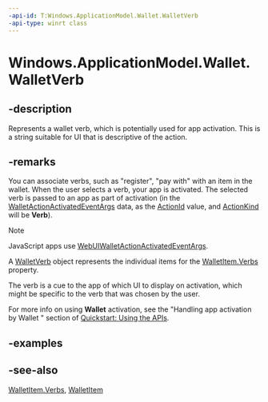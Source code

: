 ```yaml
---
-api-id: T:Windows.ApplicationModel.Wallet.WalletVerb
-api-type: winrt class
---
```


<!-- Class syntax.
public class WalletVerb : Windows.ApplicationModel.Wallet.IWalletVerb
-->

# Windows.ApplicationModel.Wallet.WalletVerb

## -description
Represents a wallet verb, which is potentially used for app activation. This is a string suitable for UI that is descriptive of the action.

## -remarks
You can associate verbs, such as "register", "pay with" with an item in the wallet. When the user selects a verb, your app is activated. The selected verb is passed to an app as part of activation (in the [WalletActionActivatedEventArgs](../windows.applicationmodel.activation/walletactionactivatedeventargs.md) data, as the [ActionId](../windows.applicationmodel.activation/walletactionactivatedeventargs_actionid.md) value, and [ActionKind](../windows.applicationmodel.activation/walletactionactivatedeventargs_actionkind.md) will be **Verb**).

> [!NOTE]
> JavaScript apps use [WebUIWalletActionActivatedEventArgs](../windows.ui.webui/webuiwalletactionactivatedeventargs.md).

A [WalletVerb](walletverb.md) object represents the individual items for the [WalletItem.Verbs](walletitem_verbs.md) property.

The verb is a cue to the app of which UI to display on activation, which might be specific to the verb that was chosen by the user.

For more info on using **Wallet** activation, see the "Handling app activation by Wallet " section of [Quickstart: Using the   APIs](http://msdn.microsoft.com/library/4312628c-37a3-48a7-b41f-14605d478cf7).

## -examples

## -see-also
[WalletItem.Verbs](walletitem_verbs.md), [WalletItem](walletitem.md)